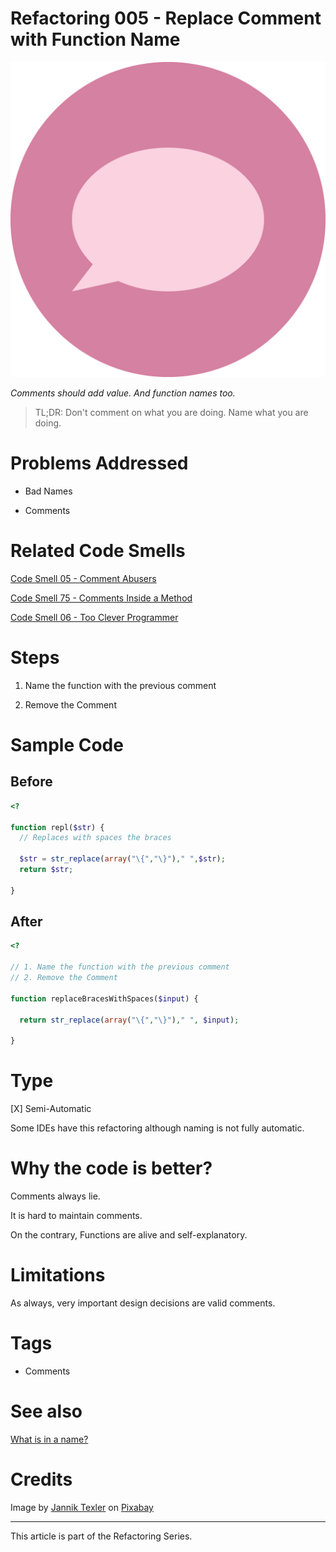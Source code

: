 # Refactoring 005 - Replace Comment with Function Name

![Refactoring 005 - Replace Comment with Function Name](Refactoring%20005%20-%20Replace%20Comment%20with%20Function%20Name.png)

*Comments should add value. And function names too.*

> TL;DR: Don't comment on what you are doing. Name what you are doing. 

# Problems Addressed

- Bad Names

- Comments

# Related Code Smells

[Code Smell 05 - Comment Abusers](https://github.com/mcsee/Software-Design-Articles/tree/main/Articles/Code%20Smells/Code%20Smell%2005%20-%20Comment%20Abusers/readme.md)

[Code Smell 75 - Comments Inside a Method](https://github.com/mcsee/Software-Design-Articles/tree/main/Articles/Code%20Smells/Code%20Smell%2075%20-%20Comments%20Inside%20a%20Method/readme.md)

[Code Smell 06 - Too Clever Programmer](https://github.com/mcsee/Software-Design-Articles/tree/main/Articles/Code%20Smells/Code%20Smell%2006%20-%20Too%20Clever%20Programmer/readme.md)

# Steps

1. Name the function with the previous comment

2. Remove the Comment

# Sample Code

## Before

[Gist Url]: # (https://gist.github.com/mcsee/ec23401dcd3a6e03ca6613d3c58867d0)

```php
<?

function repl($str) {
  // Replaces with spaces the braces 
 
  $str = str_replace(array("\{","\}")," ",$str);
  return $str;

}
```

## After

[Gist Url]: # (https://gist.github.com/mcsee/25b76368b744b08194ea3c853fc8f5e8)

```php
<?

// 1. Name the function with the previous comment
// 2. Remove the Comment

function replaceBracesWithSpaces($input) {
  
  return str_replace(array("\{","\}")," ", $input);

}
```

# Type

[X] Semi-Automatic

Some IDEs have this refactoring although naming is not fully automatic.

# Why the code is better?

Comments always lie.

It is hard to maintain comments.

On the contrary, Functions are alive and self-explanatory.

# Limitations

As always, very important design decisions are valid comments.

# Tags

- Comments

# See also

[What is in a name?](https://github.com/mcsee/Software-Design-Articles/tree/main/Articles/Theory/What%20exactly%20is%20a%20name%20-%20Part%20I%20The%20Quest/readme.md)

# Credits

Image by [Jannik Texler](https://pixabay.com/users/texler-3778340/) on [Pixabay](https://pixabay.com/)

* * * 

This article is part of the Refactoring Series.